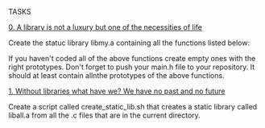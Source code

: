 TASKS

[0. A library is not a luxury but one of the necessities of life](libmy.a)

Create the statuc library libmy.a containing all the functions listed below:

If you haven't coded all of the above functions create empty ones with the right prototypes.
Don't forget to push your main.h file to your repository. It should at least contain allnthe prototypes of the above functions.

[1. Without libraries what have we? We have no past and no future](create_static_lib.sh)

Create a script called create_static_lib.sh that creates a static library called liball.a from all the .c files that are in the current directory.
